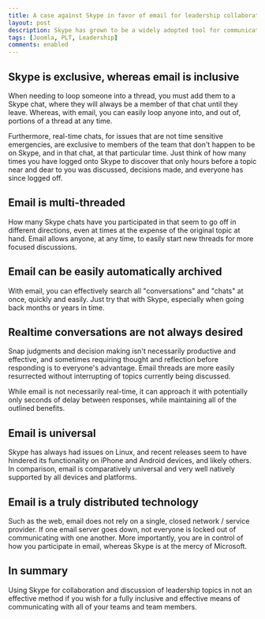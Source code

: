 ```yaml
---
title: A case against Skype in favor of email for leadership collaboration
layout: post
description: Skype has grown to be a widely adopted tool for communication, but its use for leadership collaboration is not very effective nor inclusive.
tags: [Joomla, PLT, Leadership]
comments: enabled
---
```

## Skype is exclusive, whereas email is inclusive
When needing to loop someone into a thread, you must add them to a Skype chat, where they will always be a member of that chat until they leave. Whereas, with email, you can easily loop anyone into, and out of, portions of a thread at any time.

Furthermore, real-time chats, for issues that are not time sensitive emergencies, are exclusive to members of the team that don't happen to be on Skype, and in that chat, at that particular time. Just think of how many times you have logged onto Skype to discover that only hours before a topic near and dear to you was discussed, decisions made, and everyone has since logged off.

##  Email is multi-threaded
How many Skype chats have you participated in that seem to go off in different directions, even at times at the expense of the original topic at hand. Email allows anyone, at any time, to easily start new threads for more focused discussions.

##  Email can be easily automatically archived
With email, you can effectively search all "conversations" and "chats" at once, quickly and easily. Just try that with Skype, especially when going back months or years in time.

##  Realtime conversations are not always desired
Snap judgments and decision making isn't necessarily productive and effective, and sometimes requiring thought and reflection before responding is to everyone's advantage. Email threads are more easily resurrected without interrupting of topics currently being discussed.

While email is not necessarily real-time, it can approach it with potentially only seconds of delay between responses, while maintaining all of the outlined benefits.

## Email is universal
Skype has always had issues on Linux, and recent releases seem to have hindered its functionality on iPhone and Android devices, and likely others. In comparison, email is comparatively universal and very well natively supported by all devices and platforms.

##  Email is a truly distributed technology
Such as the web, email does not rely on a single, closed network / service provider. If one email server goes down, not everyone is locked out of communicating with one another. More importantly, you are in control of how you participate in email, whereas Skype is at the mercy of Microsoft.

## In summary
Using Skype for collaboration and discussion of leadership topics in not an effective method if you wish for a fully inclusive and effective means of communicating with all of your teams and team members.